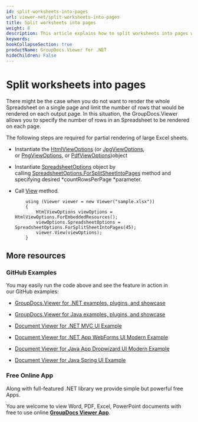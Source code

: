 ```yaml
---
id: split-worksheets-into-pages
url: viewer-net/split-worksheets-into-pages
title: Split worksheets into pages
weight: 8
description: This article explains how to split worksheets into pages when viewing Spreadsheets with GroupDocs.Viewer within your .NET applications.
keywords: 
bookCollapseSection: true
productName: GroupDocs.Viewer for .NET
hideChildren: False
---
```


# Split worksheets into pages

There might be the case when you do not want to render the whole Spreadsheet on a single page and limit the number of rows that would be rendered on each output page. In this situation, the GroupDocs.Viewer allows you to specify the number of rows in an Spreadsheet to be rendered on each page.

The following steps are required for partial rendering of large Excel sheets.

*   Instantiate the [HtmlViewOptions](https://apireference.groupdocs.com/net/viewer/groupdocs.viewer.options/htmlviewoptions) (or [JpgViewOptions](https://apireference.groupdocs.com/net/viewer/groupdocs.viewer.options/jpgviewoptions), or [PngViewOptions](https://apireference.groupdocs.com/net/viewer/groupdocs.viewer.options/pngviewoptions), or [PdfViewOptions](https://apireference.groupdocs.com/net/viewer/groupdocs.viewer.options/pdfviewoptions))object
*   Instantiate [SpreadsheetOptions](https://apireference.groupdocs.com/net/viewer/groupdocs.viewer.options/spreadsheetoptions) object by calling [SpreadsheetOptions.ForSplitSheetIntoPages](https://apireference.groupdocs.com/net/viewer/groupdocs.viewer.options/spreadsheetoptions/methods/forsplitsheetintopages) method and specifying desired *countRowsPerPage *parameter.
*   Call [View](https://apireference.groupdocs.com/net/viewer/groupdocs.viewer/viewer/methods/view) method.

            using (Viewer viewer = new Viewer("sample.xlsx"))
            {
                HtmlViewOptions viewOptions = HtmlViewOptions.ForEmbeddedResources();
                viewOptions.SpreadsheetOptions = SpreadsheetOptions.ForSplitSheetIntoPages(45);
                viewer.View(viewOptions);
            }

## More resources

### GitHub Examples

You may easily run the code above and see the feature in action in our GitHub examples:

*   [GroupDocs.Viewer for .NET examples, plugins, and showcase](https://github.com/groupdocs-viewer/GroupDocs.Viewer-for-.NET)
    
*   [GroupDocs.Viewer for Java examples, plugins, and showcase](https://github.com/groupdocs-viewer/GroupDocs.Viewer-for-Java)
    
*   [Document Viewer for .NET MVC UI Example](https://github.com/groupdocs-viewer/GroupDocs.Viewer-for-.NET-MVC) 
    
*   [Document Viewer for .NET App WebForms UI Modern Example](https://github.com/groupdocs-viewer/GroupDocs.Viewer-for-.NET-WebForms)
    
*   [Document Viewer for Java App Dropwizard UI Modern Example](https://github.com/groupdocs-viewer/GroupDocs.Viewer-for-Java-Dropwizard)
    
*   [Document Viewer for Java Spring UI Example](https://github.com/groupdocs-viewer/GroupDocs.Viewer-for-Java-Spring)
    

### Free Online App

Along with full-featured .NET library we provide simple but powerful free Apps.

You are welcome to view Word, PDF, Excel, PowerPoint documents with free to use online **[GroupDocs Viewer App](https://products.groupdocs.app/viewer)**.
